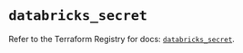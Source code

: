 # `databricks_secret`

Refer to the Terraform Registry for docs: [`databricks_secret`](https://registry.terraform.io/providers/databricks/databricks/1.74.0/docs/resources/secret).
